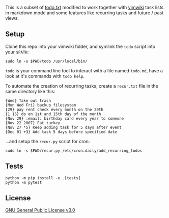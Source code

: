 This is a subset of [todo.txt](http://todotxt.org/) modified to work together with [vimwiki](https://vimwiki.github.io/) task lists in markdown mode and some features like recurring tasks and future / past views.

## Setup
Clone this repo into your vimwiki folder, and symlink the `todo` script into your `$PATH`:

```
sudo ln -s $PWD/todo /usr/local/bin/
```

`todo` is your command line tool to interact with a file named `todo.md`, have a look at it's commands with `todo help`.


To automate the creation of recurring tasks, create a `recur.txt` file in the same directory like this:
```
{Wed} Take out trash
{Mon Wed Fri} backup filesystem
{29} pay rent check every month on the 29th
{1 15} do on 1st and 15th day of the month
{Nov 29} :email: birthday card every year to someone
{Nov 22 2007} Eat turkey
{Nov 27 *5} Keep adding task for 5 days after event
{Dec 01 +3} Add task 5 days before specified date
```
...and setup the `recur.py` script for cron:
```
sudo ln -s $PWD/recur.py /etc/cron.daily/add_recurring_todos
```

## Tests
```
python -m pip install -e .[tests]
python -m pytest
```

## License

[GNU General Public License v3.0](LICENSE)
